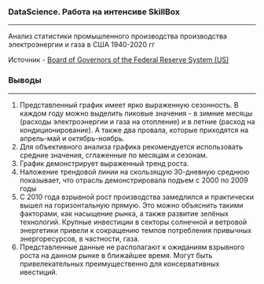 ### DataScience. Работа на интенсиве SkillBox
***
Анализ статистики промышленного производства производства электроэнергии и газа в США 1940-2020 гг

Источник - [Board of Governors of the Federal Reserve System (US)](https://fred.stlouisfed.org/series/IPG2211A2N)

### Выводы
***
1. Представленный график имеет ярко выраженную сезонность. В каждом году можно выделить пиковые значения - в зимние месяцы (расходы электроэнергии и газа на отопление) и в летние (расход на кондиционирование). А также два провала, которые приходятся на апрель-май и октябрь-ноябрь.
2. Для объективного анализа графика рекомендуется использовать средние значения, сглаженные по месяцам и сезонам.
3. График демонстрирует выраженный тренд роста.
4. Наложение трендовой линии на скользящую 30-дневную среднюю показывает, что отрасль демонстрировала подъем с 2000 по 2009 годы
5. С 2010 года взрывной рост производства замедлился и практически вышел на горизонтальную прямую. Это можно объяснить такими факторами, как насыщение рынка, а также развитие зелёных технологий. Крупные инвестиции в секторы солнечной и ветровой энергетики привели к сокращению темпов потребления привычных энергоресурсов, в частности, газа.
6. Представленные данные не располагают к ожиданиям взрывного роста на данном рынке в ближайшее время. Могут быть привелекательных преимущественно для консервативных ивестиций.